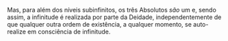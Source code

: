 ﻿Mas, para além dos níveis subinfinitos, os três Absolutos <em>são</em> um e, sendo assim, a infinitude é realizada por parte da Deidade, independentemente de que qualquer outra ordem de existência, a qualquer momento, se auto-realize em consciência de infinitude.